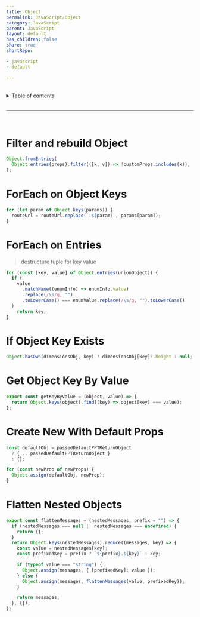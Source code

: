 ```yaml
---
title: Object
permalink: JavaScript/Object
category: JavaScript
parent: JavaScript
layout: default
has_children: false
share: true
shortRepo:

- javascript
- default

---
```


<br/>

<details markdown="block">                
<summary>                
Table of contents                
</summary>                
{: .text-delta }                
1. TOC                
{:toc}                
</details>

<br/>

---

<br/>

# Filter and rebuild Object

```javascript
Object.fromEntries(
  Object.entries(props).filter(([k, v]) => !customProps.includes(k)),
);
```

# ForEach on Object Keys

```javascript
for (let param of Object.keys(params)) {
  routeUrl = routeUrl.replace(`:${param}`, params[param]);
}
```

# ForEach on Entries

> destructure tuple for key value

```javascript
for (const [key, value] of Object.entries(unionObject)) {
  if (
    value
      .matchName((enumInfo) => enumInfo.value)
      .replace(/\s/g, "")
      .toLowerCase() === enumValue.replace(/\s/g, "").toLowerCase()
  )
    return key;
}
```

# If Object Key Exists

```javascript
Object.hasOwn(dimensionsObj, key) ? dimensionsObj[key]?.height : null;
```

# Get Object Key By Value

```javascript
export const getKeyByValue = (object, value) => {
  return Object.keys(object).find((key) => object[key] === value);
};
```

# Create New With Default Props

```javascript
const defaultObj = passedDefaultPPTReturnObject
  ? { ...passedDefaultPPTReturnObject }
  : {};

for (const newProp of newProps) {
  Object.assign(defaultObj, newProp);
}
```

# Flatten Nested Objects

```javascript
export const flattenMessages = (nestedMessages, prefix = "") => {
  if (nestedMessages === null || nestedMessages === undefined) {
    return {};
  }
  return Object.keys(nestedMessages).reduce((messages, key) => {
    const value = nestedMessages[key];
    const prefixedKey = prefix ? `${prefix}.${key}` : key;

    if (typeof value === "string") {
      Object.assign(messages, { [prefixedKey]: value });
    } else {
      Object.assign(messages, flattenMessages(value, prefixedKey));
    }

    return messages;
  }, {});
};
```
